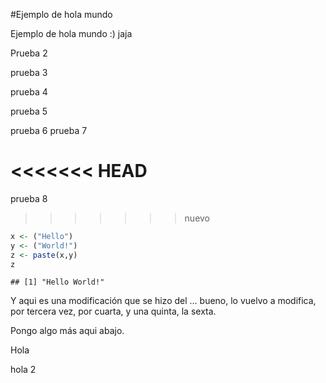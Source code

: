 #Ejemplo de hola mundo

Ejemplo de hola mundo :) jaja

Prueba 2

prueba 3

prueba 4

prueba 5

prueba 6
prueba 7

<<<<<<< HEAD
=======
prueba 8

>>>>>>> nuevo

```r
x <- ("Hello")
y <- ("World!")
z <- paste(x,y)
z
```

```
## [1] "Hello World!"
```
Y aqui es una modificación que se hizo del ... bueno, lo vuelvo a modifica, por tercera vez, por cuarta, y una quinta, la sexta.

Pongo algo más aqui abajo.

Hola

hola 2


